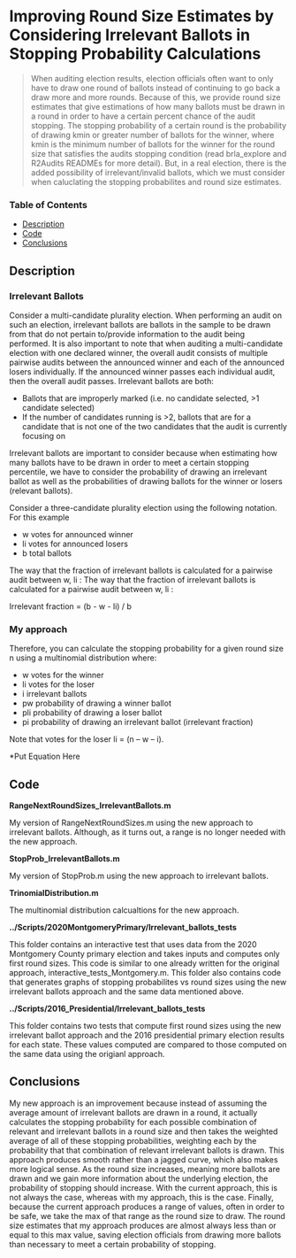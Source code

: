 # Improving Round Size Estimates by Considering Irrelevant Ballots in Stopping Probability Calculations

> When auditing election results, election officials often want to only have to draw one round of ballots instead of continuing to go back a draw more and more rounds. Because of this, we provide round size estimates that give estimations of how many ballots must be drawn in a round in order to have a certain percent chance of the audit stopping. The stopping probability of a certain round is the probability of drawing kmin or greater number of ballots for the winner, where kmin is the minimum number of ballots for the winner for the round size that satisfies the audits stopping condition (read brla_explore and R2Audits READMEs for more detail). But, in a real election, there is the added possibility of irrelevant/invalid ballots, which we must consider when caluclating the stopping probabilites and round size estimates.

### Table of Contents

- [Description](#description)
- [Code](#code)
- [Conclusions](#conclusions)

## Description
### Irrelevant Ballots

Consider a multi-candidate plurality election. When performing an audit on such an election, irrelevant ballots are ballots in the sample to be drawn from that do not pertain to/provide information to the audit being performed. It is also important to note that when auditing a multi-candidate election with one declared winner, the overall audit consists of multiple pairwise audits between the announced winner and each of the announced losers individually. If the announced winner passes each individual audit, then the overall audit passes. Irrelevant ballots are both: 

- Ballots that are improperly marked (i.e. no candidate selected, >1 candidate selected)
- If the number of candidates running is >2, ballots that are for a candidate that is not one of the two candidates that the audit is currently focusing on

Irrelevant ballots are important to consider because when estimating how many ballots have to be drawn in order to meet a certain stopping percentile, we have to consider the probability of drawing an irrelevant ballot as well as the probabilities of drawing ballots for the winner or losers (relevant ballots).

Consider a three-candidate plurality election using the following notation. For this example 

- w votes for announced winner
- li votes for announced losers
- b total ballots 

The way that the fraction of irrelevant ballots is calculated for a pairwise audit between w, li : The way that the fraction of irrelevant ballots is calculated for a pairwise audit between w, li :

Irrelevant fraction = (b - w - li) / b

### My approach

Therefore, you can calculate the stopping probability for a given round size n using a multinomial distribution where:

- w votes for the winner 
- li votes for the loser
- i irrelevant ballots
- pw probability of drawing a winner ballot
- pli probability of drawing a loser ballot
- pi probability of drawing an irrelevant ballot (irrelevant fraction)

Note that votes for the loser li = (n – w – i).

*Put Equation Here

## Code

**RangeNextRoundSizes_IrrelevantBallots.m**

My version of RangeNextRoundSizes.m using the new approach to irrelevant ballots. Although, as it turns out, a range is no longer needed with the new approach.

**StopProb_IrrelevantBallots.m**

My version of StopProb.m using the new approach to irrelevant ballots.

**TrinomialDistribution.m**

The multinomial distribution calcualtions for the new approach.

**../Scripts/2020MontgomeryPrimary/Irrelevant_ballots_tests**

This folder contains an interactive test that uses data from the 2020 Montgomery County primary election and takes inputs and computes only first round sizes. This code is similar to one already written for the original approach, interactive_tests_Montgomery.m. This folder also contains code that generates graphs of stopping probabilites vs round sizes using the new irrelevant ballots approach and the same data mentioned above. 

**../Scripts/2016_Presidential/Irrelevant_ballots_tests**

This folder contains two tests that compute first round sizes using the new irrelevant ballot approach and the 2016 presidential primary election results for each state. These values computed are compared to those computed on the same data using the origianl approach. 

## Conclusions

My new approach is an improvement because instead of assuming the average amount of irrelevant ballots are drawn in a round, it actually calculates the stopping probability for each possible combination of relevant and irrelevant ballots in a round size and then takes the weighted average of all of these stopping probabilities, weighting each by the probability that that combination of relevant irrelevant ballots is drawn. This approach produces  smooth rather than a jagged curve, which also makes more logical sense. As the round size increases, meaning more ballots are drawn and we gain more information about the underlying election, the probability of stopping should increase. With the current approach, this is not always the case, whereas with my approach, this is the case. Finally, because the current approach produces a range of values, often in order to be safe, we take the max of that range as the round size to draw. The round size estimates that my approach produces are almost always less than or equal to this max value, saving election officials from drawing more ballots than necessary to meet a certain probability of stopping.

